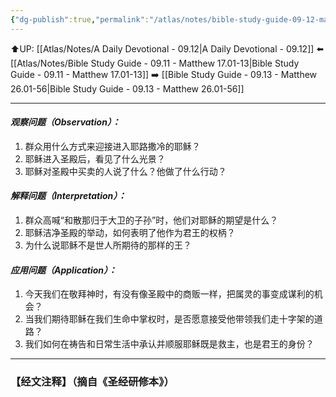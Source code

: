 ```yaml
---
{"dg-publish":true,"permalink":"/atlas/notes/bible-study-guide-09-12-matthew-21-01-17/"}
---
```


⬆️UP: [[Atlas/Notes/A Daily Devotional - 09.12\|A Daily Devotional - 09.12]]
⬅️ [[Atlas/Notes/Bible Study Guide - 09.11 - Matthew 17.01-13\|Bible Study Guide - 09.11 - Matthew 17.01-13]]
➡️ [[Bible Study Guide - 09.13 - Matthew 26.01-56\|Bible Study Guide - 09.13 - Matthew 26.01-56]] 

---

#### *观察问题（Observation）：*

1. 群众用什么方式来迎接进入耶路撒冷的耶稣？
2. 耶稣进入圣殿后，看见了什么光景？
3. 耶稣对圣殿中买卖的人说了什么？他做了什么行动？
#### *解释问题（Interpretation）：*

1. 群众高喊“和散那归于大卫的子孙”时，他们对耶稣的期望是什么？
2. 耶稣洁净圣殿的举动，如何表明了他作为君王的权柄？
3. 为什么说耶稣不是世人所期待的那样的王？
#### *应用问题（Application）：*

1. 今天我们在敬拜神时，有没有像圣殿中的商贩一样，把属灵的事变成谋利的机会？
2. 当我们期待耶稣在我们生命中掌权时，是否愿意接受他带领我们走十字架的道路？
3. 我们如何在祷告和日常生活中承认并顺服耶稣既是救主，也是君王的身份？

---
### 【经文注释】（摘自《圣经研修本》）

